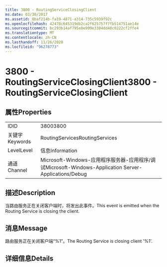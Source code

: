```yaml
---
title: 3800 - RoutingServiceClosingClient
ms.date: 03/30/2017
ms.assetid: 0baf214b-fa19-4871-a314-735c5939f92c
ms.openlocfilehash: 42478c645319db2ca2f625757f7fb514751ae14e
ms.sourcegitcommit: bc293b14af795e0e999e3304dd40c0222cf2ffe4
ms.translationtype: MT
ms.contentlocale: zh-CN
ms.lasthandoff: 11/26/2020
ms.locfileid: "96278773"
---
```

# <a name="3800---routingserviceclosingclient"></a><span data-ttu-id="62ba7-102">3800 - RoutingServiceClosingClient</span><span class="sxs-lookup"><span data-stu-id="62ba7-102">3800 - RoutingServiceClosingClient</span></span>

## <a name="properties"></a><span data-ttu-id="62ba7-103">属性</span><span class="sxs-lookup"><span data-stu-id="62ba7-103">Properties</span></span>  
  
|||  
|-|-|  
|<span data-ttu-id="62ba7-104">ID</span><span class="sxs-lookup"><span data-stu-id="62ba7-104">ID</span></span>|<span data-ttu-id="62ba7-105">3800</span><span class="sxs-lookup"><span data-stu-id="62ba7-105">3800</span></span>|  
|<span data-ttu-id="62ba7-106">关键字</span><span class="sxs-lookup"><span data-stu-id="62ba7-106">Keywords</span></span>|<span data-ttu-id="62ba7-107">RoutingServices</span><span class="sxs-lookup"><span data-stu-id="62ba7-107">RoutingServices</span></span>|  
|<span data-ttu-id="62ba7-108">Level</span><span class="sxs-lookup"><span data-stu-id="62ba7-108">Level</span></span>|<span data-ttu-id="62ba7-109">信息</span><span class="sxs-lookup"><span data-stu-id="62ba7-109">Information</span></span>|  
|<span data-ttu-id="62ba7-110">通道</span><span class="sxs-lookup"><span data-stu-id="62ba7-110">Channel</span></span>|<span data-ttu-id="62ba7-111">Microsoft-Windows-应用程序服务器-应用程序/调试</span><span class="sxs-lookup"><span data-stu-id="62ba7-111">Microsoft-Windows-Application Server-Applications/Debug</span></span>|  
  
## <a name="description"></a><span data-ttu-id="62ba7-112">描述</span><span class="sxs-lookup"><span data-stu-id="62ba7-112">Description</span></span>  

 <span data-ttu-id="62ba7-113">当路由服务正在关闭客户端时，将发出此事件。</span><span class="sxs-lookup"><span data-stu-id="62ba7-113">This event is emitted when the Routing Service is closing the client.</span></span>  
  
## <a name="message"></a><span data-ttu-id="62ba7-114">消息</span><span class="sxs-lookup"><span data-stu-id="62ba7-114">Message</span></span>  

 <span data-ttu-id="62ba7-115">路由服务正在关闭客户端“%1”。</span><span class="sxs-lookup"><span data-stu-id="62ba7-115">The Routing Service is closing client '%1'.</span></span>  
  
## <a name="details"></a><span data-ttu-id="62ba7-116">详细信息</span><span class="sxs-lookup"><span data-stu-id="62ba7-116">Details</span></span>
